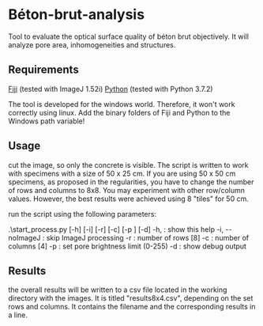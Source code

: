 # Béton-brut-analysis
Tool to evaluate the optical surface quality of béton brut objectively. It will analyze pore area, inhomogeneities and structures.

## Requirements
[Fiji](https://fiji.sc/) (tested with ImageJ 1.52i)
[Python](https://www.python.org/) (tested with Python 3.7.2)


The tool is developed for the windows world. Therefore, it won't work correctly using linux.
Add the binary folders of Fiji and Python to the Windows path variable!

## Usage
cut the image, so only the concrete is visible.
The script is written to work with specimens with a size of 50 x 25 cm. 
If you are using 50 x 50 cm specimens, as proposed in the regularities, you have to change the number of rows and columns to 8x8.
You may experiment with other row/column values. However, the best results were achieved using 8 "tiles" for 50 cm.

run the script using the following parameters:

.\start_process.py [-h] [-i] [-r] [-c] [-p <poreBrightnessLimit>] [-d]
-h,                  : show this help
-i, --noImageJ       : skip ImageJ processing
-r                   : number of rows [8]
-c                   : number of columns [4]
-p                   : set pore brightness limit (0-255)
-d                   : show debug output

## Results
the overall results will be written to a csv file located in the working directory with the images. It is titled "results8x4.csv", depending on the set rows and columns.
It contains the filename and the corresponding results in a line.
